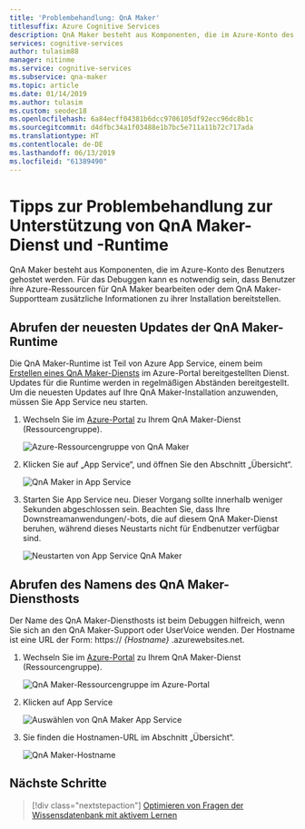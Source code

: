 ```yaml
---
title: 'Problembehandlung: QnA Maker'
titlesuffix: Azure Cognitive Services
description: QnA Maker besteht aus Komponenten, die im Azure-Konto des Benutzers gehostet werden. Für das Debuggen kann es notwendig sein, dass Benutzer ihre Azure-Ressourcen für QnA Maker bearbeiten oder dem QnA Maker-Supportteam zusätzliche Informationen zu ihrer Installation bereitstellen.
services: cognitive-services
author: tulasim88
manager: nitinme
ms.service: cognitive-services
ms.subservice: qna-maker
ms.topic: article
ms.date: 01/14/2019
ms.author: tulasim
ms.custom: seodec18
ms.openlocfilehash: 6a84ecff04381b6dcc9706105df92ecc96dc8b1c
ms.sourcegitcommit: d4dfbc34a1f03488e1b7bc5e711a11b72c717ada
ms.translationtype: HT
ms.contentlocale: de-DE
ms.lasthandoff: 06/13/2019
ms.locfileid: "61389490"
---
```

# <a name="troubleshooting-tips-to-support-the-qna-maker-service-and-runtime"></a>Tipps zur Problembehandlung zur Unterstützung von QnA Maker-Dienst und -Runtime
QnA Maker besteht aus Komponenten, die im Azure-Konto des Benutzers gehostet werden. Für das Debuggen kann es notwendig sein, dass Benutzer ihre Azure-Ressourcen für QnA Maker bearbeiten oder dem QnA Maker-Supportteam zusätzliche Informationen zu ihrer Installation bereitstellen.

## <a name="how-to-get-latest-qnamaker-runtime-updates"></a>Abrufen der neuesten Updates der QnA Maker-Runtime
Die QnA Maker-Runtime ist Teil von Azure App Service, einem beim [Erstellen eines QnA Maker-Diensts](./set-up-qnamaker-service-azure.md) im Azure-Portal bereitgestellten Dienst. Updates für die Runtime werden in regelmäßigen Abständen bereitgestellt. Um die neuesten Updates auf Ihre QnA Maker-Installation anzuwenden, müssen Sie App Service neu starten.
1. Wechseln Sie im [Azure-Portal](https://portal.azure.com) zu Ihrem QnA Maker-Dienst (Ressourcengruppe).

    ![Azure-Ressourcengruppe von QnA Maker](../media/qnamaker-how-to-troubleshoot/qnamaker-azure-resourcegroup.png)

2. Klicken Sie auf „App Service“, und öffnen Sie den Abschnitt „Übersicht“.

     ![QnA Maker in App Service](../media/qnamaker-how-to-troubleshoot/qnamaker-azure-appservice.png)

3. Starten Sie App Service neu. Dieser Vorgang sollte innerhalb weniger Sekunden abgeschlossen sein. Beachten Sie, dass Ihre Downstreamanwendungen/-bots, die auf diesem QnA Maker-Dienst beruhen, während dieses Neustarts nicht für Endbenutzer verfügbar sind.

    ![Neustarten von App Service QnA Maker](../media/qnamaker-how-to-upgrade-qnamaker/qnamaker-appservice-restart.png)

## <a name="how-to-get-the-qnamaker-service-hostname"></a>Abrufen des Namens des QnA Maker-Diensthosts
Der Name des QnA Maker-Diensthosts ist beim Debuggen hilfreich, wenn Sie sich an den QnA Maker-Support oder UserVoice wenden. Der Hostname ist eine URL der Form: https:// *{Hostname}* .azurewebsites.net.
    
1. Wechseln Sie im [Azure-Portal](https://portal.azure.com) zu Ihrem QnA Maker-Dienst (Ressourcengruppe).

    ![QnA Maker-Ressourcengruppe im Azure-Portal](../media/qnamaker-how-to-troubleshoot/qnamaker-azure-resourcegroup.png)

2. Klicken auf App Service

     ![Auswählen von QnA Maker App Service](../media/qnamaker-how-to-troubleshoot/qnamaker-azure-appservice.png)

3. Sie finden die Hostnamen-URL im Abschnitt „Übersicht“.

    ![QnA Maker-Hostname](../media/qnamaker-how-to-troubleshoot/qnamaker-azure-gethostname.png)
    

## <a name="next-steps"></a>Nächste Schritte

> [!div class="nextstepaction"]
> [Optimieren von Fragen der Wissensdatenbank mit aktivem Lernen](./improve-knowledge-base.md)
